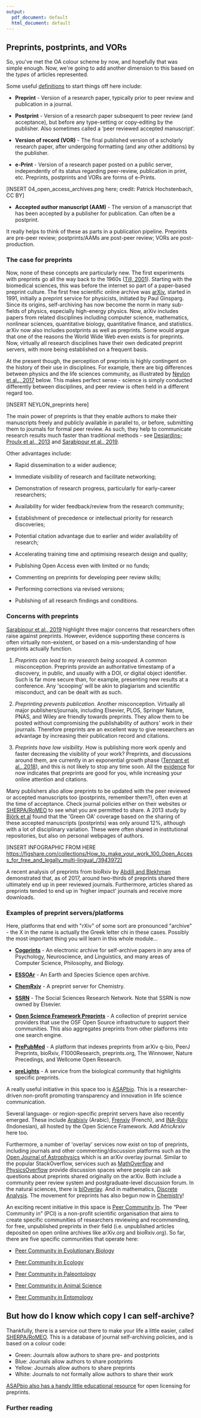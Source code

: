 ```yaml
---
output:
  pdf_document: default
  html_document: default
---
```


## Preprints, postprints, and VORs <a name="preprints"></a>

So, you've met the OA colour scheme by now, and hopefully that was simple enough. Now, we're going to add another dimension to this based on the *types* of articles represented.

Some useful [definitions](https://github.com/OpenScienceMOOC/Module-6-Open-Access-to-Research-Papers/blob/master/Reading%20Material_Open%20Access%20to%20Research%20Papers/Tennant%20et%20al.%2C%202018.pdf) to start things off here include:

* **Preprint** - Version of a research paper, typically prior to peer review and publication in a journal.

* **Postprint** - Version of a research paper subsequent to peer review (and acceptance), but before any type-setting or copy-editing by the publisher. Also sometimes called a ‘peer reviewed accepted manuscript’.

* **Version of record (VOR)** - The final published version of a scholarly research paper, after undergoing formatting (and any other additions) by the publisher.

* **e-Print** - Version of a research paper posted on a public server, independently of its status regarding peer-review, publication in print, etc. Preprints, postprints and VORs are forms of e-Prints.

[INSERT 04_open_access_archives.png here; credit: Patrick Hochstenbach, CC BY]

* **Accepted author manuscript (AAM)** - The version of a manuscript that has been accepted by a publisher for publication. Can often be a postprint.

It really helps to think of these as parts in a publication pipeline. Preprints are pre-peer review; postprints/AAMs are post-peer review; VORs are post-production.

### The case for preprints

Now, none of these concepts are particularly new. The first experiments with preprints go all the way back to the 1960s ([Till, 2001](https://arxiv.org/abs/physics/0102004)). Starting with the biomedical sciences, this was before the internet so part of a paper-based preprint culture. The first free scientific online archive was [arXiv](https://arxiv.org/), started in 1991, initially a preprint service for physicists, initiated by Paul Ginsparg. Since its origins, self-archiving has now become the norm in many sub-fields of physics, especially high-energy physics. Now, arXiv includes papers from related disciplines including computer science, mathematics, nonlinear sciences, quantitative biology, quantitative finance, and statistics. arXiv now also includes postprints as well as preprints. Some would argue that one of the reasons the World Wide Web even exists is for preprints. Now, virtually all research disciplines have their own dedicated preprint servers, with more being established on a frequent basis.

At the present though, the perception of preprints is highly contingent on the history of their use in disciplines. For example, there are big differences between physics and the life sciences community, as illustrated by [Neylon et al.., 2017](https://github.com/OpenScienceMOOC/Module-6-Open-Access-to-Research-Papers/blob/master/Reading%20Material_Open%20Access%20to%20Research%20Papers/Neylon%20et%20al.%2C%202017.pdf) below. This makes perfect sense - science is simply conducted differently between disciplines, and peer review is often held in a different regard too.

[INSERT NEYLON_preprints here]

The main power of preprints is that they enable authors to make their manuscripts freely and publicly available in parallel to, or before, submitting them to journals for formal peer review. As such, they help to communicate research results much faster than traditional methods - see [Desjardins-Proulx et al., 2013](https://github.com/OpenScienceMOOC/Module-6-Open-Access-to-Research-Papers/blob/master/Reading%20Material_Open%20Access%20to%20Research%20Papers/Desjardins-Proulx%20et%20al.%2C%202013.PDF) and [Sarabipour et al., 2019](https://github.com/OpenScienceMOOC/Module-6-Open-Access-to-Research-Papers/blob/master/Reading%20Material_Open%20Access%20to%20Research%20Papers/Sarabipour%20et%20al.%2C%202019.pdf). 

Other advantages include:

* Rapid dissemination to a wider audience;

* Immediate visibility of research and facilitate networking;

* Demonstration of research progress, particularly for early-career researchers;

* Availability for wider feedback/review from the research community;

* Establishment of precedence or intellectual priority for research discoveries;

* Potential citation advantage due to earlier and wider availability of research;

* Accelerating training time and optimising research design and quality;

* Publishing Open Access even with limited or no funds;

* Commenting on preprints for developing peer review skills;

* Performing corrections via revised versions;

* Publishing of all research findings and conditions.

### Concerns with preprints

[Sarabipour et al., 2019](https://github.com/OpenScienceMOOC/Module-6-Open-Access-to-Research-Papers/blob/master/Reading%20Material_Open%20Access%20to%20Research%20Papers/Sarabipour%20et%20al.%2C%202019.pdf) highlight three major concerns that researchers often raise against preprints. However, evidence supporting these concerns is often virtually non-existent, or based on a mis-understanding of how preprints actually function.

1. *Preprints can lead to my research being scooped*. A common misconception. Preprints provide an authoritative timestamp of a discovery, in public, and usually with a DOI, or digital object identifier. Such is far more secure than, for example, presenting new results at a conference. Any 'scooping' will be akin to plagiarism and scientific misconduct, and can be dealt with as such.

2. *Preprinting prevents publication*. Another misconception. Virtually all major publishers/journals, including Elsevier, PLOS, Springer Nature, PNAS, and Wiley are friendly towards preprints. They allow them to be posted without compromising the publishability of authors' work in their journals. Therefore preprints are an excellent way to give researchers an advantage by increasing their publication record and citations.

3. *Preprints have low visibility*. How is publishing more work openly and faster decreasing the visibility of your work? Preprints, and discussions around them, are currently in an exponential growth phase ([Tennant et al., 2018](https://github.com/OpenScienceMOOC/Module-6-Open-Access-to-Research-Papers/blob/master/Reading%20Material_Open%20Access%20to%20Research%20Papers/Tennant%20et%20al.%2C%202018.pdf)), and this is not likely to stop any time soon. All the [evidence](https://jamanetwork.com/journals/jama/fullarticle/2670247) for now indicates that preprints are good for you, while increasing your online attention and citations.

Many publishers also allow preprints to be updated with the peer reviewed or accepted manuscripts too (postprints, remember them?), often even at the time of acceptance. Check journal policies either on their websites or [SHERPA/RoMEO](http://sherpa.ac.uk/romeo/index.php) to see what you are permitted to share. A 2013 study by [Björk et al](https://github.com/OpenScienceMOOC/Module-6-Open-Access-to-Research-Papers/blob/master/Reading%20Material_Open%20Access%20to%20Research%20Papers/Bjork%20et%20al.%2C%202013.pdf) found that the 'Green OA' coverage based on the sharing of these accepted manuscripts (postprints) was only around 12%, although with a lot of disciplinary variation. These were often shared in institutional repositories, but also on personal webpages of authors.

[INSERT INFOGRAPHIC FROM HERE https://figshare.com/collections/How_to_make_your_work_100_Open_Access_for_free_and_legally_multi-lingual_/3943972]

A recent analysis of preprints from bioRxiv by [Abdill and Blekhman](https://github.com/OpenScienceMOOC/Module-6-Open-Access-to-Research-Papers/blob/master/Reading%20Material_Open%20Access%20to%20Research%20Papers/Abdill%20and%20Blekhman%2C%202019.pdf) demonstrated that, as of 2017, around two-thirds of preprints shared there ultimately end up in peer reviewed journals. Furthermore, articles shared as preprints tended to end up in 'higher impact' journals and receive more downloads.

### Examples of preprint servers/platforms

Here, platforms that end with "rXiv" of some sort are pronounced "archive" - the X in the name is actually the Greek letter chi in these cases. Possibly the most important thing you will learn in this whole module...

* [**Cogprints**](http://www.cogprints.org/) -  An electronic archive for self-archive papers in any area of Psychology, Neuroscience, and Linguistics, and many areas of Computer Science, Philosophy, and Biology.

* [**ESSOAr**](https://www.essoar.org/) - An Earth and Species Science open archive.

* [**ChemRxiv**](https://chemrxiv.org/) - A preprint server for Chemistry.

* [**SSRN**](https://www.ssrn.com/index.cfm/en/) - The Social Sciences Research Network. Note that SSRN is now owned by Elsevier.

* [**Open Science Framework Preprints**](https://osf.io/preprints/) - A collection of preprint service providers that use the OSF Open Source infrastructure to support their communities. This also aggregates preprints from other platforms into one search engine.

* [**PrePubMed**](http://www.prepubmed.org/) - A platform that indexes preprints from arXiv q-bio, PeerJ Preprints, bioRxiv, F1000Research, preprints.org, The Winnower, Nature Precedings, and Wellcome Open Research.

* [**preLights**](https://prelights.biologists.com/) - A service from the biological community that highlights specific preprints.

A really useful initiative in this space too is [ASAPbio](https://asapbio.org/). This is a researcher-driven non-profit promoting transparency and innovation in life science communication.

Several language- or region-specific preprint servers have also recently emerged. These include [Arabixiv](https://arabixiv.org/) (Arabic), [Frenxiv](https://frenxiv.org/) (French), and [INA-Rxiv](https://osf.io/preprints/inarxiv/) (Indonesian), all hosted by the Open Science Framework. Add AfricArxiv here too.

Furthermore, a number of 'overlay' services now exist on top of preprints, including journals and other commenting/discussion platforms such as the [Open Journal of Astrophysics](https://astro.theoj.org/) which is an arXiv overlay journal. Similar to the popular StackOverflow, services such as [MathOverflow](https://mathoverflow.net/) and [PhysicsOverflow](https://physicsoverflow.org/) provide discussion spaces where people can ask questions about preprints shared originally on the arXiv. Both include a community peer review system and postgraduate-level discussion forum. In the natural sciences, there is [biOverlay](https://www.bioverlay.org/post/welcome/). And in mathematics, [Discrete Analysis](https://discreteanalysisjournal.com/). The movement for preprints has also begun now in [Chemistry](https://pubs.acs.org/doi/10.1021/acsomega.7b01190)!

An exciting recent initiative in this space is [Peer Community In](https://peercommunityin.org/). The “Peer Community in” (PCI) is a non-profit scientific organisation that aims to create specific communities of researchers reviewing and recommending, for free, unpublished preprints in their field (i.e. unpublished articles deposited on open online archives like arXiv.org and bioRxiv.org). So far, there are five specific communities that operate here: 

* [Peer Community in Evolutionary Biology](https://evolbiol.peercommunityin.org/)

* [Peer Community in Ecology](https://ecology.peercommunityin.org/)

* [Peer Community in Paleontology](https://paleo.peercommunityin.org/)

* [Peer Community in Animal Science](https://animsci.peercommunityin.org/) 

* [Peer Community in Entomology](https://entomol.peercommunityin.org/)

## But how do I know which copy I can self-archive?

Thankfully, there is a service out there to make your life a little easier, called [SHERPA/RoMEO](http://sherpa.ac.uk/romeo/index.php). This is a database of journal self-archiving policies, and is based on a colour code:

* Green: Journals allow authors to share pre- and postprints
* Blue: Journals allow authors to share postprints
* Yellow: Journals allow authors to share preprints
* White: Journals to not formally allow authors to share their work

[ASAPbio also has a handy little educational resource](https://asapbio.org/new-licensing-resources) for open licensing for preprints.

### Further reading